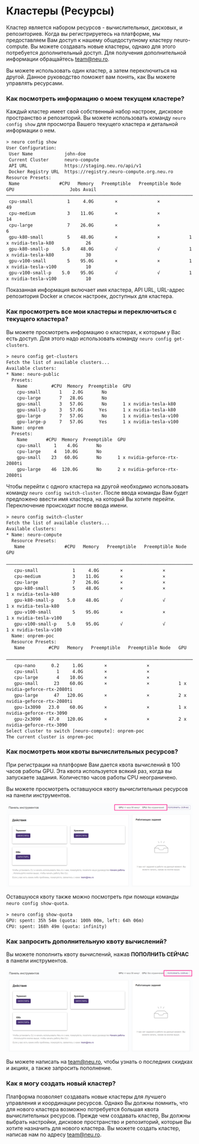 # Кластеры \(Ресурсы\)

Кластер является набором ресурсов - вычислительных, дисковых, и репозиториев. Когда вы регистрируетесь на платформе, мы предоставляем Вам доступ к нашему общедоступному кластеру neuro-compute. Вы можете создавать новые кластеры, однако для этого потребуется дополнительный доступ. Для получения дополнительной информации обращайтесь [team@neu.ro](mailto:team@neu.ro).

Вы можете использовать один кластер, а затем переключиться на другой. Данное руководство поможет вам понять, как Вы можете управлять ресурсами.

### **Как посмотреть информацию о моем текущем кластере?**

Каждый кластер имеет свой собственный набор настроек, дисковое пространство и репозиторий. Вы можете использовать команду `neuro config show` для просмотра Вашего текущего кластера и детальной информации о нем.

```text
> neuro config show
User Configuration:
 User Name            john-doe
 Current Cluster      neuro-compute
 API URL              https://staging.neu.ro/api/v1
 Docker Registry URL  https://registry.neuro-compute.org.neu.ro
Resource Presets:
 Name               #CPU   Memory   Preemptible   Preemptible Node   GPU                     Jobs Avail
────────────────────────────────────────────────────────────────────────────────────────────────────────
 cpu-small             1     4.0G        ×               ×                                           49
 cpu-medium            3    11.0G        ×               ×                                           14
 cpu-large             7    26.0G        ×               ×                                            6
 gpu-k80-small         5    48.0G        ×               ×           1 x nvidia-tesla-k80            26
 gpu-k80-small-p     5.0    48.0G        √               √           1 x nvidia-tesla-k80            30
 gpu-v100-small        5    95.0G        ×               ×           1 x nvidia-tesla-v100           10
 gpu-v100-small-p    5.0    95.0G        √               √           1 x nvidia-tesla-v100           10
```

Показанная информация включает имя кластера, API URL, URL-адрес репозитория Docker и список настроек, доступных для кластера.

### **Как просмотреть все мои кластеры и переключиться с текущего кластера?**

Вы можете просмотреть информацию о кластерах, к которым у Вас есть доступ. Для этого надо использовать команду `neuro config get-clusters`.

```text
> neuro config get-clusters
Fetch the list of available clusters...
Available clusters:
* Name: neuro-public
  Presets:
    Name         #CPU  Memory  Preemptible  GPU
    cpu-small       1    2.0G       No
    cpu-large       7   28.0G       No
    gpu-small       3   57.0G       No      1 x nvidia-tesla-k80
    gpu-small-p     3   57.0G      Yes      1 x nvidia-tesla-k80
    gpu-large       7   57.0G       No      1 x nvidia-tesla-v100
    gpu-large-p     7   57.0G      Yes      1 x nvidia-tesla-v100
  Name: onprem
  Presets:
    Name       #CPU  Memory  Preemptible  GPU                          
    cpu-small     1    4.0G       No                                   
    cpu-large     4   10.0G       No                                   
    gpu-small    23   60.0G       No      1 x nvidia-geforce-rtx-2080ti
    gpu-large    46  120.0G       No      2 x nvidia-geforce-rtx-2080ti
```

Чтобы перейти с одного кластера на другой необходимо использовать команду `neuro config switch-cluster`. После ввода команды Вам будет предложено ввести имя кластера, на который Вы хотите перейти. Переключение происходит после ввода имени.

```text
> neuro config switch-cluster
Fetch the list of available clusters...
Available clusters:
* Name: neuro-compute
  Resource Presets:
   Name               #CPU   Memory   Preemptible   Preemptible Node   GPU
  ───────────────────────────────────────────────────────────────────────────────────────────
   cpu-small             1     4.0G        ×               ×
   cpu-medium            3    11.0G        ×               ×
   cpu-large             7    26.0G        ×               ×
   gpu-k80-small         5    48.0G        ×               ×           1 x nvidia-tesla-k80
   gpu-k80-small-p     5.0    48.0G        √               √           1 x nvidia-tesla-k80
   gpu-v100-small        5    95.0G        ×               ×           1 x nvidia-tesla-v100
   gpu-v100-small-p    5.0    95.0G        √               √           1 x nvidia-tesla-v100
  Name: onprem-poc
  Resource Presets:
   Name         #CPU   Memory   Preemptible   Preemptible Node   GPU
  ─────────────────────────────────────────────────────────────────────────────────────────────
   cpu-nano      0.2     1.0G        ×               ×
   cpu-small       1     4.0G        ×               ×
   cpu-large       4    10.0G        ×               ×
   gpu-small      23    60.0G        ×               ×           1 x nvidia-geforce-rtx-2080ti
   gpu-large      47   120.0G        ×               ×           2 x nvidia-geforce-rtx-2080ti
   gpu-1x3090   23.0    60.0G        ×               ×           1 x nvidia-geforce-rtx-3090
   gpu-2x3090   47.0   120.0G        ×               ×           2 x nvidia-geforce-rtx-3090
Select cluster to switch [neuro-compute]: onprem-poc
The current cluster is onprem-poc
```

### **Как посмотреть мои квоты вычислительных ресурсов?**

При регистрации на платформе Вам дается квота вычислений в 100 часов работы GPU. Эта квота используется всякий раз, когда вы запускаете задания. Количество часов работы CPU неограничено.

Вы можете просмотреть оставшуюся квоту вычислительных ресурсов на панели инструментов.

![&#x41A;&#x432;&#x43E;&#x442;&#x430; &#x432;&#x44B;&#x447;&#x438;&#x441;&#x43B;&#x435;&#x43D;&#x438;&#x439;](../.gitbook/assets/image%20%2843%29.png)

Оставшуюся квоту также можно посмотреть при помощи команды `neuro config show-quota`.

```text
> neuro config show-quota
GPU: spent: 35h 54m (quota: 100h 00m, left: 64h 06m)
CPU: spent: 168h 49m (quota: infinity)
```

### Как запросить дополнительную квоту вычислений?

Вы можете пополнить квоту вычислений, нажав **ПОПОЛНИТЬ СЕЙЧАС** в панели инструментов.

![&#x41A;&#x43D;&#x43E;&#x43F;&#x43A;&#x430; &#x41F;&#x41E;&#x41F;&#x41E;&#x41B;&#x41D;&#x418;&#x422;&#x42C; &#x421;&#x415;&#x419;&#x427;&#x410;&#x421;](../.gitbook/assets/image%20%2814%29.png)

Вы можете написать на [team@neu.ro](mailto:team@neu.ro), чтобы узнать о последних скидках и акциях, а также запросить пополнение.

### Как я могу создать новый кластер?

Платформа позволяет создавать новые кластеры для лучшего управления и координации ресурсов. Однако Вы должны помнить, что для нового кластера возможно потребуется большая квота вычислительных ресурсов. Прежде чем создавать кластер, Вы должны выбрать настройки, дисковое пространство и репозиторий, которые Вы хотите назначить для нового кластера. Вы можете создать кластер, написав нам по адресу [team@neu.ro](mailto:team@neu.ro).

